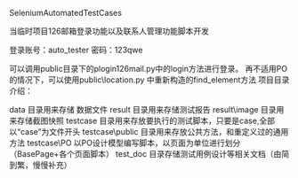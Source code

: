 SeleniumAutomatedTestCases

当临时项目126邮箱登录功能以及联系人管理功能脚本开发

登录账号：auto_tester
密码：123qwe

可以调用public目录下的plogin126mail.py中的login方法进行登录。
再不适用PO的情况下，可以使用public\location.py 中重新构造的find_element方法
项目目录介绍：

data 目录用来存储 数据文件
result 目录用来存储测试报告
result\image 目录用来存储截图快照
testcase 目录用来存放要执行的测试脚本，只要是case,全部以“case”为文件开头
testcase\public 目录用来存放公共方法，和重定义过的通用方法
testcase\PO 以PO设计模型编写脚本，以页面为单位进行划分（BasePage+各个页面脚本）
test_doc 目录存储测试用例设计等相关文档（由简到繁，慢慢补充）
